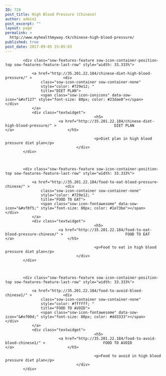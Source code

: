 ```yaml
---
ID: 728
post_title: High Blood Pressure (Chinese)
author: admin1
post_excerpt: ""
layout: page
permalink: >
  http://www.myhealthmyway.tk/chinese-high-blood-pressure/
published: true
post_date: 2017-09-05 15:05:03
---
```

<div id="pl-728"  class="panel-layout" ><div id="pg-728-0"  class="panel-grid panel-has-style"  data-style="{&quot;padding&quot;:&quot;8% 5% 5% 5%&quot;,&quot;background_display&quot;:&quot;tile&quot;,&quot;cell_alignment&quot;:&quot;flex-start&quot;}" ><div class="panel-row-style panel-row-style-for-728-0" ><div id="pgc-728-0-0"  class="panel-grid-cell"  data-weight="1" ><div id="panel-728-0-0-0" class="so-panel widget widget_sow-features panel-first-child panel-last-child" data-index="0" data-style="{&quot;background_display&quot;:&quot;tile&quot;}" ><div class="so-widget-sow-features so-widget-sow-features-default-1723978e3ea1">
<div class="sow-features-list sow-features-responsive">

			
			
			<div class="sow-features-feature sow-icon-container-position-top sow-features-feature-last-row" style="width: 33.333%">

				<a href="http://35.201.22.184/chinese-diet-high-blood-pressure/" >				<div
					class="sow-icon-container sow-container-none"
                    style="color: #729e12; "
					title="DIET PLAN">
					<span class="sow-icon-ionicons" data-sow-icon="&#xf127" style="font-size: 80px; color: #23dae0"></span>				</div>
				</a>
				<div class="textwidget">
											<h5>
							<a href="http://35.201.22.184/chinese-diet-high-blood-pressure/" >							DIET PLAN							</a>						</h5>
					
											<p>Diet plan in high blood pressure diet plan</p>					
									</div>
			</div>

		
			
			<div class="sow-features-feature sow-icon-container-position-top sow-features-feature-last-row" style="width: 33.333%">

				<a href="http://35.201.22.184/food-to-eat-blood-pressure-chinese/" >				<div
					class="sow-icon-container sow-container-none"
                    style="color: #729e12; "
					title="FOOD TO EAT">
					<span class="sow-icon-fontawesome" data-sow-icon="&#xf0f5;" style="font-size: 80px; color: #1e73be"></span>				</div>
				</a>
				<div class="textwidget">
											<h5>
							<a href="http://35.201.22.184/food-to-eat-blood-pressure-chinese/" >							FOOD TO EAT							</a>						</h5>
					
											<p>Food to eat in high blood pressure diet plan</p>					
									</div>
			</div>

		
			
			<div class="sow-features-feature sow-icon-container-position-top sow-features-feature-last-row" style="width: 33.333%">

				<a href="http://35.201.22.184/food-to-avoid-blood-chinese1/" >				<div
					class="sow-icon-container sow-container-none"
                    style="color: #ffffff; "
					title="FOOD TO AVOID">
					<span class="sow-icon-fontawesome" data-sow-icon="&#xf00d;" style="font-size: 80px; color: #dd3333"></span>				</div>
				</a>
				<div class="textwidget">
											<h5>
							<a href="http://35.201.22.184/food-to-avoid-blood-chinese1/" >							FOOD TO AVOID							</a>						</h5>
					
											<p>Food to avoid in high blood pressure diet plan</p>					
									</div>
			</div>

			
</div>
</div></div></div></div></div></div>